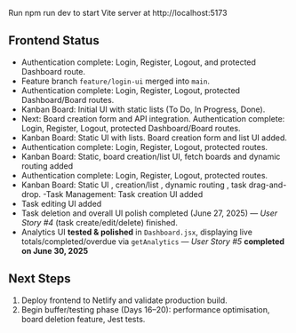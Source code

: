 Run npm run dev to start Vite server at http://localhost:5173

## Frontend Status

- Authentication complete: Login, Register, Logout, and protected Dashboard route.
- Feature branch `feature/login-ui` merged into `main`.
- Authentication complete: Login, Register, Logout, protected Dashboard/Board routes.
- Kanban Board: Initial UI with static lists (To Do, In Progress, Done).
- Next: Board creation form and API integration.
  Authentication complete: Login, Register, Logout, protected Dashboard/Board routes.
- Kanban Board: Static UI with lists. Board creation form and list UI added.
- Authentication complete: Login, Register, Logout, protected routes.
- Kanban Board: Static, board creation/list UI, fetch boards and dynamic routing added
- Authentication complete: Login, Register, Logout, protected routes.
- Kanban Board: Static UI , creation/list , dynamic routing , task drag-and-drop.
  -Task Management: Task creation UI added
- Task editing UI added
- Task deletion and overall UI polish completed (June 27, 2025) — _User Story #4_ (task create/edit/delete) finished.
- Analytics UI **tested & polished** in `Dashboard.jsx`, displaying live totals/completed/overdue via `getAnalytics` — _User Story #5_ **completed on June 30, 2025**

## Next Steps

1. Deploy frontend to Netlify and validate production build.
2. Begin buffer/testing phase (Days 16–20): performance optimisation, board deletion feature, Jest tests.

